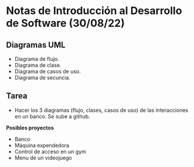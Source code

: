 # Notas de Introducción al Desarrollo de Software (30/08/22)
## Diagramas UML
- Diagrama de flujo.
- Diagrama de clase.
- Diagrama de casos de uso.
- Diagrama de secuncia.

## Tarea
- Hacer los 3 diagramas (flujo, clases, casos de uso) de las interacciones en un banco. Se sube a github. 

**Posibles proyectos**
- Banco
- Máquina expendedora
- Control de acceso en un gym
- Menu de un videojuego
